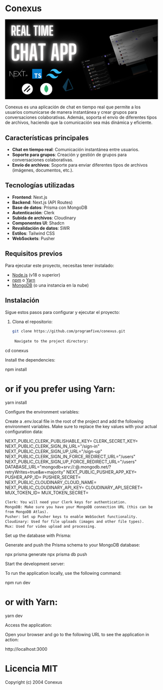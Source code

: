 # Conexus

![Mockup de la aplicación](/public/mockup.png)

Conexus es una aplicación de chat en tiempo real que permite a los usuarios comunicarse de manera instantánea y crear grupos para conversaciones colaborativas. Además, soporta el envío de diferentes tipos de archivos, haciendo que la comunicación sea más dinámica y eficiente.

## Características principales
- **Chat en tiempo real**: Comunicación instantánea entre usuarios.
- **Soporte para grupos**: Creación y gestión de grupos para conversaciones colaborativas.
- **Envío de archivos**: Soporte para enviar diferentes tipos de archivos (imágenes, documentos, etc.).

## Tecnologías utilizadas
- **Frontend**: Next.js
- **Backend**: Next.js (API Routes)
- **Base de datos**: Prisma con MongoDB
- **Autenticación**: Clerk
- **Subida de archivos**: Cloudinary
- **Componentes UI**: Shadcn
- **Revalidación de datos**: SWR
- **Estilos**: Tailwind CSS
- **WebSockets**: Pusher

## Requisitos previos
Para ejecutar este proyecto, necesitas tener instalado:
- [Node.js](https://nodejs.org/) (v18 o superior)
- [npm](https://www.npmjs.com/) o [Yarn](https://yarnpkg.com/)
- [MongoDB](https://www.mongodb.com/) (o una instancia en la nube)

## Instalación
Sigue estos pasos para configurar y ejecutar el proyecto:

1. Clona el repositorio:
   ```bash
   git clone https://github.com/programfive/conexus.git

    Navigate to the project directory:

cd conexus

Install the dependencies:

npm install
# or if you prefer using Yarn:
yarn install

Configure the environment variables:

Create a .env.local file in the root of the project and add the following environment variables. Make sure to replace the key values with your actual configuration data:

NEXT_PUBLIC_CLERK_PUBLISHABLE_KEY=<your-clerk-publishable-key>
CLERK_SECRET_KEY=<your-clerk-secret-key>
NEXT_PUBLIC_CLERK_SIGN_IN_URL="/sign-in"
NEXT_PUBLIC_CLERK_SIGN_UP_URL="/sign-up"
NEXT_PUBLIC_CLERK_SIGN_IN_FORCE_REDIRECT_URL="/users"
NEXT_PUBLIC_CLERK_SIGN_UP_FORCE_REDIRECT_URL="/users"
DATABASE_URL="mongodb+srv://<username>:<password>@<cluster>.mongodb.net/<database-name>?retryWrites=true&w=majority"
NEXT_PUBLIC_PUSHER_APP_KEY=<your-pusher-app-key>
PUSHER_APP_ID=<your-pusher-app-id>
PUSHER_SECRET=<your-pusher-secret>
NEXT_PUBLIC_CLOUDINARY_CLOUD_NAME=<your-cloudinary-cloud-name>
NEXT_PUBLIC_CLOUDINARY_API_KEY=<your-cloudinary-api-key>
CLOUDINARY_API_SECRET=<your-cloudinary-api-secret>
MUX_TOKEN_ID=<your-mux-token-id>
MUX_TOKEN_SECRET=<your-mux-token-secret>

    Clerk: You will need your Clerk keys for authentication.
    MongoDB: Make sure you have your MongoDB connection URL (this can be from MongoDB Atlas).
    Pusher: Set up Pusher keys to enable WebSocket functionality.
    Cloudinary: Used for file uploads (images and other file types).
    Mux: Used for video upload and processing.

Set up the database with Prisma:

Generate and push the Prisma schema to your MongoDB database:

npx prisma generate
npx prisma db push

Start the development server:

To run the application locally, use the following command:

npm run dev
# or with Yarn:
yarn dev

Access the application:

Open your browser and go to the following URL to see the application in action:

http://localhost:3000

# Licencia MIT

Copyright (c) 2004 Conexus